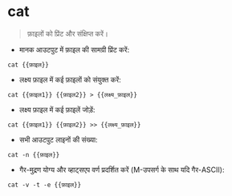 # cat

> फ़ाइलों को प्रिंट और संक्षिप्त करें।

- मानक आउटपुट में फ़ाइल की सामग्री प्रिंट करें:

`cat {{फ़ाइल}}`

- लक्ष्य फ़ाइल में कई फ़ाइलों को संयुक्त करें:

`cat {{फ़ाइल1}} {{फ़ाइल2}} > {{लक्ष्य_फ़ाइल}}`

- लक्ष्य फ़ाइल में कई फ़ाइलें जोड़ें:

`cat {{फ़ाइल1}} {{फ़ाइल2}} >> {{लक्ष्य_फ़ाइल}}`

- सभी आउटपुट लाइनों की संख्या:

`cat -n {{फ़ाइल}}`

- गैर-मुद्रण योग्य और व्हाट्सएप वर्ण प्रदर्शित करें (M-उपसर्ग के साथ यदि गैर-ASCII):

`cat -v -t -e {{फ़ाइल}}`
